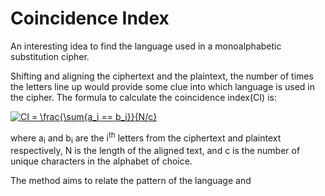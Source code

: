 
# Coincidence Index

An interesting idea to find the language used in a monoalphabetic substitution cipher.

Shifting and aligning the ciphertext and the plaintext, the number of times the letters
line up would provide some clue into which language is used in the cipher. The formula
to calculate the coincidence index(CI) is:

<a href="https://www.codecogs.com/eqnedit.php?latex=CI&space;=&space;\frac{\sum{a_i&space;==&space;b_i}}{N/c}" target="_blank"><img src="https://latex.codecogs.com/gif.latex?CI&space;=&space;\frac{\sum{a_i&space;==&space;b_i}}{N/c}" title="CI = \frac{\sum{a_i == b_i}}{N/c}" /></a>

where a<sub>i</sub> and b<sub>i</sub> are the i<sup>th</sup> letters from the ciphertext and plaintext respectively, N is
the length of the aligned text, and c is the number of unique characters in the alphabet of
choice.

The method aims to relate the pattern of the language and
